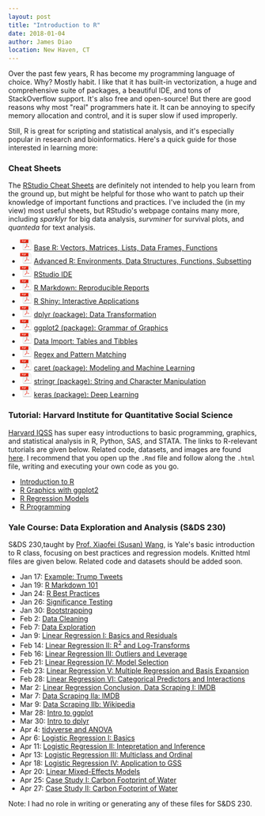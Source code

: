 ```yaml
---
layout: post
title: "Introduction to R"
date: 2018-01-04
author: James Diao
location: New Haven, CT
---
```


Over the past few years, R has become my programming language of choice. Why? Mostly habit. I like that it has built-in vectorization, a huge and comprehensive suite of packages, a beautiful IDE, and tons of StackOverflow support. It's also free and open-source! But there are good reasons why most "real" programmers hate it. It can be annoying to specify memory allocation and control, and it is super slow if used improperly. 

Still, R is great for scripting and statistical analysis, and it's especially popular in research and bioinformatics. Here's a quick guide for those interested in learning more: 

### Cheat Sheets
The [RStudio Cheat Sheets](https://www.rstudio.com/resources/cheatsheets/) are definitely not intended to help you learn from the ground up, but might be helpful for those who want to patch up their knowledge of important functions and practices. I've included the (in my view) most useful sheets, but RStudio's webpage contains many more, including *sparklyr* for big data analysis,  *survminer* for survival plots, and *quanteda* for text analysis. 

- ![PDF Icon](/img/pdf-icon-sm.png) [Base R: Vectors, Matrices, Lists, Data Frames, Functions](http://github.com/rstudio/cheatsheets/raw/master/base-r.pdf)
- ![PDF Icon](/img/pdf-icon-sm.png) [Advanced R: Environments, Data Structures, Functions, Subsetting](https://www.rstudio.com/wp-content/uploads/2016/02/advancedR.pdf)
- ![PDF Icon](/img/pdf-icon-sm.png) [RStudio IDE](https://github.com/rstudio/cheatsheets/raw/master/rstudio-ide.pdf)
- ![PDF Icon](/img/pdf-icon-sm.png) [R Markdown: Reproducible Reports](https://github.com/rstudio/cheatsheets/raw/master/rmarkdown-2.0.pdf)
- ![PDF Icon](/img/pdf-icon-sm.png) [R Shiny: Interactive Applications](https://github.com/rstudio/cheatsheets/raw/master/shiny.pdf)
- ![PDF Icon](/img/pdf-icon-sm.png) [dplyr (package): Data Transformation](https://github.com/rstudio/cheatsheets/raw/master/data-transformation.pdf)
- ![PDF Icon](/img/pdf-icon-sm.png) [ggplot2 (package): Grammar of Graphics](https://github.com/rstudio/cheatsheets/raw/master/data-visualization-2.1.pdf)
- ![PDF Icon](/img/pdf-icon-sm.png) [Data Import: Tables and Tibbles](https://github.com/rstudio/cheatsheets/raw/master/data-import.pdf)
- ![PDF Icon](/img/pdf-icon-sm.png) [Regex and Pattern Matching](https://www.rstudio.com/wp-content/uploads/2016/09/RegExCheatsheet.pdf)
- ![PDF Icon](/img/pdf-icon-sm.png) [caret (package): Modeling and Machine Learning](https://github.com/rstudio/cheatsheets/raw/master/caret.pdf)
- ![PDF Icon](/img/pdf-icon-sm.png) [stringr (package): String and Character Manipulation](https://github.com/rstudio/cheatsheets/raw/master/strings.pdf)
- ![PDF Icon](/img/pdf-icon-sm.png) [keras (package): Deep Learning](https://github.com/rstudio/cheatsheets/raw/master/keras.pdf)


### Tutorial: Harvard Institute for Quantitative Social Science
[Harvard IQSS](http://tutorials.iq.harvard.edu/) has super easy introductions to basic programming, graphics, and statistical analysis in R, Python, SAS, and STATA. The links to R-relevant tutorials are given below. Related code, datasets, and images are found [here](http://tutorials.iq.harvard.edu/R/). I recommend that you open up the `.Rmd` file and follow along the `.html` file, writing and executing your own code as you go.  
- [Introduction to R](http://tutorials.iq.harvard.edu/R/Rintro/Rintro.html)  
- [R Graphics with ggplot2](http://tutorials.iq.harvard.edu/R/Rgraphics/Rgraphics.html)  
- [R Regression Models](http://tutorials.iq.harvard.edu/R/Rstatistics/Rstatistics.html)  
- [R Programming](http://tutorials.iq.harvard.edu/R/RProgramming/Rprogramming.html)  


### Yale Course: Data Exploration and Analysis (S&DS 230)
S&DS 230,taught by [Prof. Xiaofei (Susan) Wang](https://statistics.yale.edu/people/xiaofei-susan-wang), is Yale's basic introduction to R class, focusing on best practices and regression models. Knitted html files are given below. Related code and datasets should be added soon.  

- Jan 17: [Example: Trump Tweets](http://varianceexplained.org/r/trump-tweets/)   
- Jan 19: [R Markdown 101](/html/S&DS_230/1_19_RMarkdown.html)   
- Jan 24: [R Best Practices](/html/S&DS_230/1_24_Questionnaire_class.html)   
- Jan 26: [Significance Testing](/html/S&DS_230/1_26_QuestionnairePulseGender.html)   
- Jan 30: [Bootstrapping](/html/S&DS_230/1_30_Questionnaire_Bootstrap.html)    
- Feb 2: [Data Cleaning](/html/S&DS_230/2_2_Questionnaire_DataCleaning.html)   
- Feb 7: [Data Exploration](/html/S&DS_230/2_7_atus_cleaning.html)   
- Jan 9: [Linear Regression I: Basics and Residuals ](/html/S&DS_230/2_9_atus_regression_class-1.html)
- Feb 14: [Linear Regression II: R<sup>2</sup> and Log-Transforms ](/html/S&DS_230/2_14_Body_Brain_Mass_Data.html)   
- Feb 16: [Linear Regression III: Outliers and Leverage](/html/S&DS_230/2_16_Body_Fat_Regression.html)   
- Feb 21: [Linear Regression IV: Model Selection](/html/S&DS_230/2_21_Body_Fat_Regression_2.html)   
- Feb 23: [Linear Regression V: Multiple Regression and Basis Expansion](/html/S&DS_230/2_23_atus_social_factors_class-1.html)   
- Feb 28: [Linear Regression VI: Categorical Predictors and Interactions](/html/S&DS_230/2_28_interactions_class.html)     
- Mar 2: [Linear Regression Conclusion, Data Scraping I: IMDB ](/html/S&DS_230/3_2_Scraping_API.html)   
- Mar 7: [Data Scraping IIa: IMDB ](/html/S&DS_230/3_7_DataScrapeWiki_class.html)   
- Mar 9: [Data Scraping IIb: Wikipedia ](/html/S&DS_230/3_9_data_gov_college_ggplot.html)   
- Mar 28: [Intro to ggplot](/html/S&DS_230/3_28_ggplot.html)   
- Mar 30: [Intro to dplyr](/html/S&DS_230/3_30_data_wrangling_class.html)   
- Apr 4: [tidyverse and ANOVA](/html/S&DS_230/4_4_tidyr_ANOVA_class.html)   
- Apr 6: [Logistic Regression I: Basics](/html/S&DS_230/4_6_ANOVA_logit.html)   
- Apr 11: [Logistic Regression II: Intepretation and Inference](/html/S&DS_230/4_11_logistic_II_class.html) 
- Apr 13: [Logistic Regression III: Multiclass and Ordinal](/html/S&DS_230/4_13_logistic_GSS_class.html)   
- Apr 18: [Logistic Regression IV: Application to GSS ](/html/S&DS_230/4_18_GSSpolitics_class.html)   
- Apr 20: [Linear Mixed-Effects Models](/html/S&DS_230/4_20_linear_mixed_models.html)   
- Apr 25: [Case Study I: Carbon Footprint of Water](/html/S&DS_230/4_25_RiverCO2_CaseStudy_class.html)   
- Apr 27: [Case Study II: Carbon Footprint of Water](/html/S&DS_230/4_27_RiverCO2_CaseStudy_class.html)   

Note: I had no role in writing or generating any of these files for S&DS 230. 
